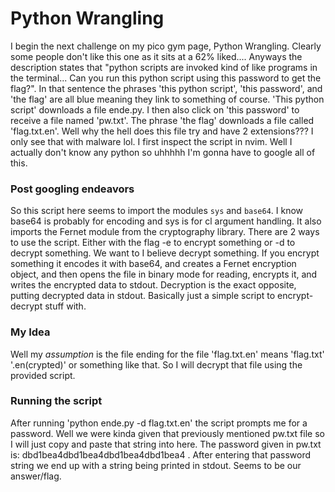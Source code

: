 # Python Wrangling

I begin the next challenge on my pico gym page, Python Wrangling. Clearly some people don't like this one as it sits at a 62% liked.... Anyways the description states that "python scripts are invoked kind of like programs in the terminal... Can you run this python script using this password to get the flag?". In that sentence the phrases 'this python script', 'this password', and 'the flag' are all blue meaning they link to something of course. 'This python script' downloads a file ende.py. I then also click on 'this password' to receive a file named 'pw.txt'. The phrase 'the flag' downloads a file called 'flag.txt.en'. Well why the hell does this file try and have 2 extensions??? I only see that with malware lol. I first inspect the script in nvim. Well I actually don't know any python so uhhhhh I'm gonna have to google all of this.

### Post googling endeavors

So this script here seems to import the modules `sys` and `base64`. I know base64 is probably for encoding and sys is for cl argument handling. It also imports the Fernet module from the cryptography library. There are 2 ways to use the script. Either with the flag -e to encrypt something or -d to decrypt something. We want to I believe decrypt something. If you encrypt something it encodes it with base64, and creates a Fernet encryption object, and then opens the file in binary mode for reading, encrypts it, and writes the encrypted data to stdout. Decryption is the exact opposite, putting decrypted data in stdout. Basically just a simple script to encrypt-decrypt stuff with.

### My Idea

Well my *assumption* is the file ending for the file 'flag.txt.en' means 'flag.txt' '.en(crypted)' or something like that. So I will decrypt that file using the provided script.

### Running the script

After running 'python ende.py -d flag.txt.en' the script prompts me for a password. Well we were kinda given that previously mentioned pw.txt file so I will just copy and paste that string into here. The password given in pw.txt is: dbd1bea4dbd1bea4dbd1bea4dbd1bea4 . After entering that password string we end up with a string being printed in stdout. Seems to be our answer/flag.
